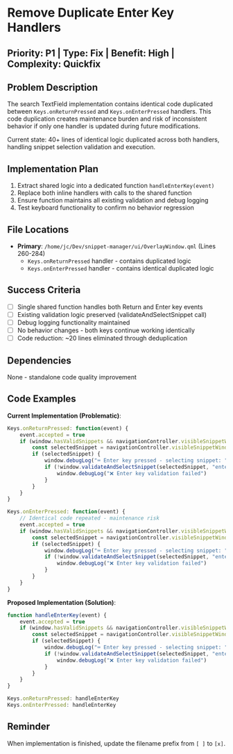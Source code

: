 # Remove Duplicate Enter Key Handlers

## Priority: P1 | Type: Fix | Benefit: High | Complexity: Quickfix

## Problem Description

The search TextField implementation contains identical code duplicated between `Keys.onReturnPressed` and `Keys.onEnterPressed` handlers. This code duplication creates maintenance burden and risk of inconsistent behavior if only one handler is updated during future modifications.

Current state: 40+ lines of identical logic duplicated across both handlers, handling snippet selection validation and execution.

## Implementation Plan

1. Extract shared logic into a dedicated function `handleEnterKey(event)`
2. Replace both inline handlers with calls to the shared function
3. Ensure function maintains all existing validation and debug logging
4. Test keyboard functionality to confirm no behavior regression

## File Locations

- **Primary**: `/home/jc/Dev/snippet-manager/ui/OverlayWindow.qml` (Lines 260-284)
  - `Keys.onReturnPressed` handler - contains duplicated logic
  - `Keys.onEnterPressed` handler - contains identical duplicated logic

## Success Criteria

- [ ] Single shared function handles both Return and Enter key events
- [ ] Existing validation logic preserved (validateAndSelectSnippet call)
- [ ] Debug logging functionality maintained
- [ ] No behavior changes - both keys continue working identically
- [ ] Code reduction: ~20 lines eliminated through deduplication

## Dependencies

None - standalone code quality improvement

## Code Examples

**Current Implementation (Problematic)**:
```qml
Keys.onReturnPressed: function(event) {
    event.accepted = true
    if (window.hasValidSnippets && navigationController.visibleSnippetWindow.length > 0) {
        const selectedSnippet = navigationController.visibleSnippetWindow[navigationController.currentIndex]
        if (selectedSnippet) {
            window.debugLog("⌨️ Enter key pressed - selecting snippet: " + selectedSnippet.title)
            if (!window.validateAndSelectSnippet(selectedSnippet, "enter_key")) {
                window.debugLog("❌ Enter key validation failed")
            }
        }
    }
}

Keys.onEnterPressed: function(event) {
    // Identical code repeated - maintenance risk
    event.accepted = true
    if (window.hasValidSnippets && navigationController.visibleSnippetWindow.length > 0) {
        const selectedSnippet = navigationController.visibleSnippetWindow[navigationController.currentIndex]
        if (selectedSnippet) {
            window.debugLog("⌨️ Enter key pressed - selecting snippet: " + selectedSnippet.title)
            if (!window.validateAndSelectSnippet(selectedSnippet, "enter_key")) {
                window.debugLog("❌ Enter key validation failed")
            }
        }
    }
}
```

**Proposed Implementation (Solution)**:
```qml
function handleEnterKey(event) {
    event.accepted = true
    if (window.hasValidSnippets && navigationController.visibleSnippetWindow.length > 0) {
        const selectedSnippet = navigationController.visibleSnippetWindow[navigationController.currentIndex]
        if (selectedSnippet) {
            window.debugLog("⌨️ Enter key pressed - selecting snippet: " + selectedSnippet.title)
            if (!window.validateAndSelectSnippet(selectedSnippet, "enter_key")) {
                window.debugLog("❌ Enter key validation failed")
            }
        }
    }
}

Keys.onReturnPressed: handleEnterKey
Keys.onEnterPressed: handleEnterKey
```

## Reminder

When implementation is finished, update the filename prefix from `[ ]` to `[x]`.